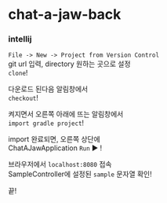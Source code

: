 # chat-a-jaw-back

### intellij
`File -> New -> Project from Version Control`   
git url 입력, directory 원하는 곳으로 설정   
`clone`!   

다운로드 된다음 알림창에서   
`checkout`!   
   
켜지면서 오른쪽 아래에 뜨는 알림창에서    
`import gradle project`!   

import 완료되면, 오른쪽 상단에   
ChatAJawApplication `Run` ▶️ !    

브라우저에서 `localhost:8080` 접속   
SampleController에 설정된 `sample` 문자열 확인!   

끝!   
